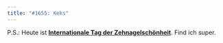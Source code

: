 ```yaml
---
title: "#1655: Keks"
---
```


P.S.:
Heute ist <a href="http://www.fonflatter.de/kalender"><strong>Internationale Tag der Zehnagelschönheit</strong></a>. Find ich super.

